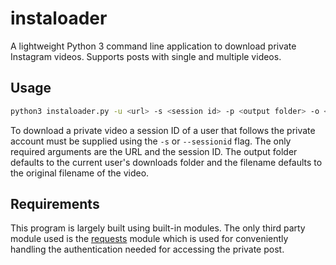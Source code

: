 # instaloader

A lightweight Python 3 command line application to download private Instagram videos. Supports posts with single and multiple videos.

## Usage

```bash
python3 instaloader.py -u <url> -s <session id> -p <output folder> -o <output filename>
```

To download a private video a session ID of a user that follows the private account must be supplied using the `-s` or `--sessionid` flag. The only required arguments are the URL and the session ID. The output folder defaults to the current user's downloads folder and the filename defaults to the original filename of the video.

## Requirements

This program is largely built using built-in modules. The only third party module used is the [requests](https://pypi.org/project/requests/) module which is used for conveniently handling the authentication needed for accessing the private post.
